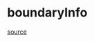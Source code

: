 # boundaryInfo

[source](github.com/OpenFOAM-jp/OpenFOAM-utilities-tutorials-jp/blob/master/v1906/preProcessing/createZeroDirectory/boundaryInfo.C/boundaryInfo.C)



